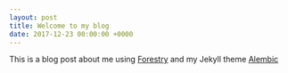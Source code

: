 ```yaml
---
layout: post
title: Welcome to my blog
date: 2017-12-23 00:00:00 +0000
---
```

This is a blog post about me using [Forestry](https://forestry.io) and my Jekyll theme [Alembic](https://alembic.darn.es)